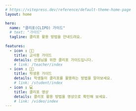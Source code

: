 ```yaml
---
# https://vitepress.dev/reference/default-theme-home-page
layout: home

hero:
  name: "클리포(CLIPO) 가이드"
  # text: "가이드"
  tagline: 클리포 활용 방법을 안내드려요.
  
features:
  - icon : 🧑‍🏫
    title: 교사용 가이드
    details: 선생님을 위한 클리포 가이드입니다.
    # link: /teacher/index
  - icon : 🧑‍🎓
    title: 학생용 가이드
    details: 학생들이 클리포를 활용하는 방법을 알아보세요.
    # link: /student/index
  - icon : 💻
    title: 클리포 영상
    details: 클리포 활용 방법을 영상으로 확인해 보세요.
    # link: /video/index
---
```


